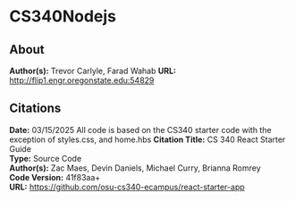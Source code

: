 # CS340Nodejs
## About
**Author(s):** Trevor Carlyle, Farad Wahab
**URL:** http://flip1.engr.oregonstate.edu:54829


## Citations
**Date:** 03/15/2025
All code is based on the CS340 starter code with the exception of styles.css, and home.hbs
**Citation Title:** CS 340 React Starter Guide  
**Type:** Source Code  
**Author(s):** Zac Maes, Devin Daniels, Michael Curry, Brianna Romrey  
**Code Version:** 41f83aa+  
**URL:** https://github.com/osu-cs340-ecampus/react-starter-app